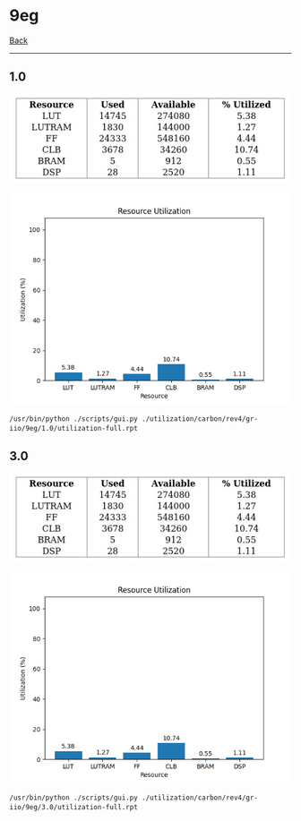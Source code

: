 # 9eg

[Back](<../rev4.md>)

---

## 1.0

<p align="center">
	<img src="../../../../../images/carbon/rev4/gr-iio/9eg/1.0/table.jpg" />
</p>

<p align="center">
	<img src="../../../../../images/carbon/rev4/gr-iio/9eg/1.0/graph.png" />
</p>

`/usr/bin/python ./scripts/gui.py ./utilization/carbon/rev4/gr-iio/9eg/1.0/utilization-full.rpt`

## 3.0

<p align="center">
	<img src="../../../../../images/carbon/rev4/gr-iio/9eg/3.0/table.jpg" />
</p>

<p align="center">
	<img src="../../../../../images/carbon/rev4/gr-iio/9eg/3.0/graph.png" />
</p>

`/usr/bin/python ./scripts/gui.py ./utilization/carbon/rev4/gr-iio/9eg/3.0/utilization-full.rpt`

